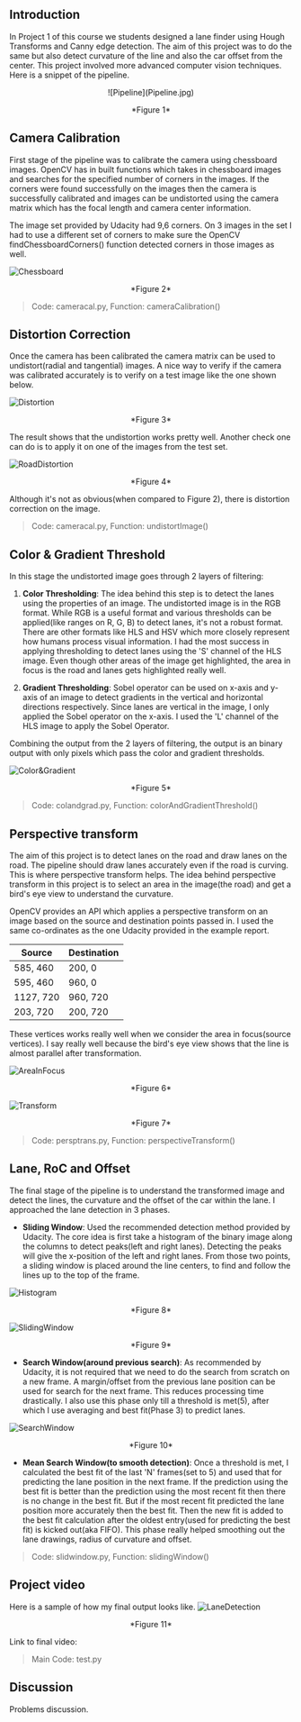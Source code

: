 ## Introduction
In Project 1 of this course we students designed a lane finder using Hough Transforms and Canny edge detection. The aim of this project was to do the same but also detect curvature of the line and also the car offset from the center. This project involved more advanced computer vision techniques. Here is a snippet of the pipeline.
 
<p align="center">
![Pipeline](Pipeline.jpg)
<p align="center">
*Figure 1*

## Camera Calibration
First stage of the pipeline was to calibrate the camera using chessboard images. OpenCV has in built functions which takes in chessboard images and searches for the specified number of corners in the images. If the corners were found successfully on the images then the camera is successfully calibrated and images can be undistorted using the camera matrix which has the focal length and camera center information.

The image set provided by Udacity had 9,6 corners. On 3 images in the set I had to use a different set of corners to make sure the OpenCV findChessboardCorners() function detected corners in those 
images as well.

![Chessboard](Chessboard.jpg)
<p align="center">
*Figure 2*

> Code: cameracal.py, Function: cameraCalibration()

## Distortion Correction 
Once the camera has been calibrated the camera matrix can be used to undistort(radial and tangential) images. A nice way to verify if the camera was calibrated accurately is to verify on a test image like the one shown below. 

![Distortion](Distortion.jpg)
<p align="center">
*Figure 3*

The result shows that the undistortion works pretty well. Another check one can do is to apply it on one of the images from the test set.

![RoadDistortion](RoadDistortion.jpg)
<p align="center">
*Figure 4*

Although it's not as obvious(when compared to Figure 2), there is distortion correction on the image.

> Code: cameracal.py, Function: undistortImage()

## Color & Gradient Threshold
In this stage the undistorted image goes through 2 layers of filtering:

1. **Color Thresholding**: The idea behind this step is to detect the lanes using the properties of an image. The undistorted image is in the RGB format. While RGB is a useful format and various thresholds can be applied(like ranges on R, G, B) to detect lanes, it's not a robust format. There are other formats like HLS and HSV which more closely represent how humans process visual information. I had the most success in applying thresholding to detect lanes using the 'S' channel of the HLS image. Even though other areas of the image get highlighted, the area in focus is the road and lanes gets highlighted really well. 

2. **Gradient Thresholding**: Sobel operator can be used on x-axis and y-axis of an image to detect gradients in the vertical and horizontal directions respectively. Since lanes are vertical in the image, I only applied the Sobel operator on the x-axis. I used the 'L' channel of the HLS image to apply the Sobel Operator. 

Combining the output from the 2 layers of filtering, the output is an binary output with only pixels which pass the color and gradient thresholds. 

![Color&Gradient](Color&Gradient.jpg)
<p align="center">
*Figure 5*

> Code: colandgrad.py, Function: colorAndGradientThreshold()

## Perspective transform
The aim of this project is to detect lanes on the road and draw lanes on the road. The pipeline should draw lanes accurately even if the road is curving. This is where perspective transform helps. The idea behind perspective transform in this project is to select an area in the image(the road) and get a bird's eye view to understand the curvature. 

OpenCV provides an API which applies a perspective transform on an image based on the source and destination points passed in. I used the same co-ordinates as the one Udacity provided in the example report.

| Source | Destination |
| --- | --- |
| 585, 460 | 200, 0 |
| 595, 460 | 960, 0 |
| 1127, 720 | 960, 720 |
| 203, 720 | 200, 720 |

These vertices works really well when we consider the area in focus(source vertices). I say really well because the bird's eye view shows that the line is almost parallel after transformation. 
 
![AreaInFocus](AreaInFocus.jpg)
<p align="center">
*Figure 6*

![Transform](Transform.jpg)
<p align="center">
*Figure 7*

> Code: persptrans.py, Function: perspectiveTransform()

## Lane, RoC and Offset
The final stage of the pipeline is to understand the transformed image and detect the lines, the curvature and the offset of the car within the lane. I approached the lane detection in 3 phases.

* **Sliding Window**: Used the recommended detection method provided by Udacity. The core idea is first take a histogram of the binary image along the columns to detect peaks(left and right lanes). Detecting the peaks will give the x-position of the left and right lanes. From those two points, a sliding window is placed around the line centers, to find and follow the lines up to the top of the frame. 

![Histogram](Histogram.jpg)
<p align="center">
*Figure 8*

![SlidingWindow](SlidingWindow.jpg)
<p align="center">
*Figure 9*

* **Search Window(around previous search)**: As recommended by Udacity, it is not required that we need to do the search from scratch on a new frame. A margin/offset from the previous lane position can be used for search for the next frame. This reduces processing time drastically. I also use this phase only till a threshold is met(5), after which I use averaging and best fit(Phase 3) to predict lanes.

![SearchWindow](SearchWindow.jpg)
<p align="center">
*Figure 10*

* **Mean Search Window(to smooth detection)**: Once a threshold is met, I calculated the best fit of the last 'N' frames(set to 5) and used that for predicting the lane position in the next frame. If the prediction using the best fit is better than the prediction using the most recent fit then there is no change in the best fit. But if the most recent fit predicted the lane position more accurately then the best fit. Then the new fit is added to the best fit calculation after the oldest entry(used for predicting the best fit) is kicked out(aka FIFO). This phase really helped smoothing out the lane drawings, radius of curvature and offset.

> Code: slidwindow.py, Function: slidingWindow()

## Project video
Here is a sample of how my final output looks like. 
![LaneDetection](LaneDetection.jpg)
<p align="center">
*Figure 11*

Link to final video: 

> Main Code: test.py
 
## Discussion
Problems discussion. 